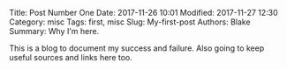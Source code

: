 Title: Post Number One
Date: 2017-11-26 10:01
Modified: 2017-11-27 12:30
Category: misc
Tags: first, misc
Slug: My-first-post
Authors: Blake
Summary: Why I'm here.

This is a blog to document my success and failure. Also going to keep useful sources
and links here too.


